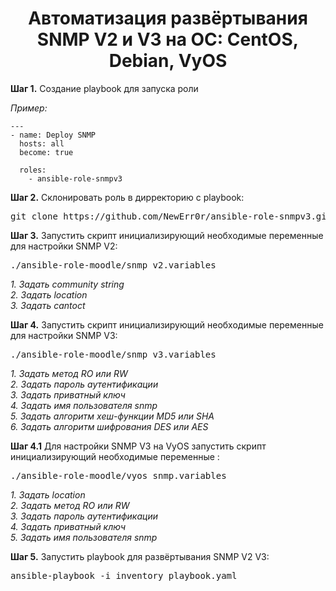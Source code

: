 <h1 align='center'>Автоматизация развёртывания SNMP V2 и V3  на ОС: CentOS, Debian, VyOS </h1>

<p>
    <strong>Шаг 1.</strong> Создание playbook для запуска роли
</p>
<p><i>Пример:</i></p>

    ---
    - name: Deploy SNMP
      hosts: all 
      become: true 

      roles: 
        - ansible-role-snmpv3
        
<p>
    <strong>Шаг 2.</strong> Склонировать роль в дирректорию с playbook:
</p>

  <pre>git clone https://github.com/NewErr0r/ansible-role-snmpv3.git</pre>

<p>

 <strong>Шаг 3.</strong> Запустить скрипт инициализирующий необходимые переменные для настройки SNMP V2:
</p>
 
 <pre>./ansible-role-moodle/snmp_v2.variables</pre>
 <i>1. Задать community string</i><br>
 <i>2. Задать location</i><br>
 <i>3. Задать cantoct </i><br>
 
  <strong>Шаг 4.</strong> Запустить скрипт инициализирующий необходимые переменные для настройки SNMP V3:
</p>
 
 <pre>./ansible-role-moodle/snmp_v3.variables</pre>
 <i>1. Задать метод RO или RW </i><br>
 <i>2. Задать пароль аутентификации </i><br>
 <i>3. Задать приватный ключ </i><br>
 <i>4. Задать имя пользователя snmp </i><br>
 <i>5. Задать алгоритм хеш-функции MD5 или SHA </i><br>
 <i>6. Задать алгоритм шифрования DES или AES </i><br>
 
<strong>Шаг 4.1</strong> Для настройки SNMP V3 на VyOS запустить скрипт инициализирующий необходимые переменные :
 
  <pre>./ansible-role-moodle/vyos_snmp.variables</pre>
  <i>1. Задать location</i><br>
  <i>2. Задать метод RO или RW </i><br>
  <i>3. Задать пароль аутентификации </i><br>
  <i>4. Задать приватный ключ </i><br>
  <i>5. Задать имя пользователя snmp </i><br>
 
 <p>
    <strong>Шаг 5.</strong> Запустить playbook для развёртывания SNMP V2 V3:
</p>
  
  <pre>ansible-playbook -i inventory playbook.yaml</pre>
 
 
 
 
 
 
 
 
 
 
 
